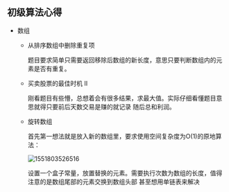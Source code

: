 ## 初级算法心得

+ 数组

  + 从排序数组中删除重复项

    题目要求简单只需要返回移除后数组的新长度，意思只要判断数组内的元素是否有重复。

  + 买卖股票的最佳时机 II

    刚看题目有些懵，总想着会有很多结果，求最大值。实际仔细看懂题目意思就得只要前后天数交易是赚的就记录 随后总和利润。

  + 旋转数组

    首先第一想法就是放入新的数组里，要求使用空间复杂度为O(1)的原地算法：

    ![1551803526516](C:\Users\83491\Documents\01.png)

    设置一个盒子常量，放置替换的元素。需要执行次数为数组的长度，值得注意的是数组尾部的元素交换到数组头部 甚至想用单链表来解决